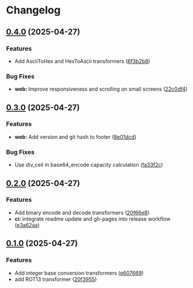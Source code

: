 # Changelog

## [0.4.0](https://github.com/benletchford/buup/compare/v0.3.0...v0.4.0) (2025-04-27)


### Features

* Add AsciiToHex and HexToAscii transformers ([6f3b2b8](https://github.com/benletchford/buup/commit/6f3b2b82dc75f5543329f1290965b6270ed4c9b2))


### Bug Fixes

* **web:** Improve responsiveness and scrolling on small screens ([22c0df4](https://github.com/benletchford/buup/commit/22c0df46388a3ff72e96fdf4e654c01db2b43800))

## [0.3.0](https://github.com/benletchford/buup/compare/v0.2.0...v0.3.0) (2025-04-27)


### Features

* **web:** Add version and git hash to footer ([8e01dcd](https://github.com/benletchford/buup/commit/8e01dcd704b4b1e0129be9644f6b23b44d58d792))


### Bug Fixes

* Use div_ceil in base64_encode capacity calculation ([fa33f2c](https://github.com/benletchford/buup/commit/fa33f2c9f5760f1e75cd557859b6299ee992d06c))

## [0.2.0](https://github.com/benletchford/buup/compare/v0.1.0...v0.2.0) (2025-04-27)


### Features

* Add binary encode and decode transformers ([20f66e8](https://github.com/benletchford/buup/commit/20f66e839b7ef64e97693b669047b2166e4bed99))
* **ci:** integrate readme update and gh-pages into release workflow ([e3a62aa](https://github.com/benletchford/buup/commit/e3a62aa4bf6f0520d477d02ae0f74f2affa7e7d4))

## [0.1.0](https://github.com/benletchford/buup/compare/v0.0.1...v0.1.0) (2025-04-27)


### Features

* Add integer base conversion transformers ([e607669](https://github.com/benletchford/buup/commit/e6076696f6f5ad198be6b64cddc379fb1f5ab0de))
* add ROT13 transformer ([20f3955](https://github.com/benletchford/buup/commit/20f39559daf08479c5fa72583290284afaf6ec48))
